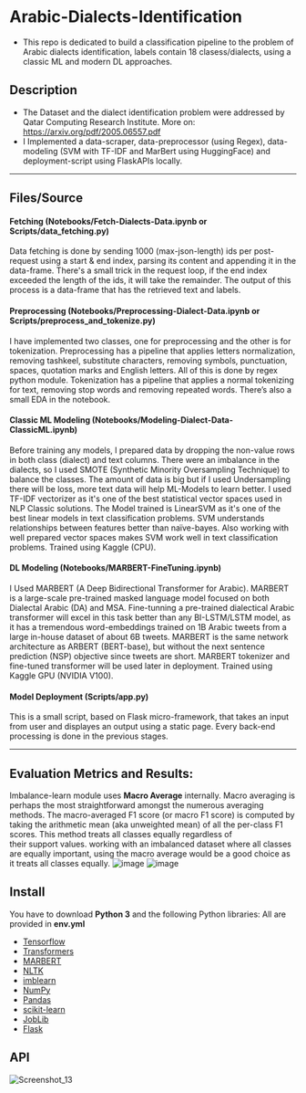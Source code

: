 # Arabic-Dialects-Identification
- This repo is dedicated to build a classification pipeline to the problem of Arabic dialects identification, labels contain 18 clasess/dialects, using a classic ML and modern DL approaches. 

## Description
- The Dataset and the dialect identification problem were addressed by Qatar Computing Research Institute. More on: https://arxiv.org/pdf/2005.06557.pdf
- I Implemented a data-scraper, data-preprocessor (using Regex), data-modeling (SVM with TF-IDF and MarBert using HuggingFace) and deployment-script using FlaskAPIs locally.

---

## Files/Source
#### Fetching (Notebooks/Fetch-Dialects-Data.ipynb or Scripts/data_fetching.py)
  Data fetching is done by sending 1000 (max-json-length) ids per post-request using a start & end index, parsing its content and appending it in the data-frame. There's a small   trick in the request loop, if the end index exceeded the length of the ids, it will take the remainder.
  The output of this process is a data-frame that has the retrieved text and labels.
  
#### Preprocessing (Notebooks/Preprocessing-Dialect-Data.ipynb or Scripts/preprocess_and_tokenize.py)
  I have implemented two classes, one for preprocessing and the other is for tokenization. 
  Preprocessing has a pipeline that applies letters normalization, removing tashkeel, substitute characters, removing symbols, punctuation, spaces, quotation marks and English     letters. All of this is done by regex python module.
  Tokenization has a pipeline that applies a normal tokenizing for text, removing stop words and removing repeated words. There’s also a small EDA in the notebook.
  
#### Classic ML Modeling (Notebooks/Modeling-Dialect-Data-ClassicML.ipynb)
  Before training any models, I prepared data by dropping the non-value rows in both class (dialect) and text columns. 
  There were an imbalance in the dialects, so I used SMOTE (Synthetic Minority Oversampling Technique) to balance the classes. The amount of data is big but if I used             Undersampling there will be loss, more text data will help ML-Models to learn better.
  I used TF-IDF vectorizer as it's one of the best statistical vector spaces used in NLP Classic solutions. 
  The Model trained is LinearSVM as it's one of the best linear models in text classification problems.
  SVM understands relationships between features better than naïve-bayes. Also working with well prepared vector spaces makes SVM work well in text classification problems.
  Trained using Kaggle (CPU).
  
#### DL Modeling (Notebooks/MARBERT-FineTuning.ipynb)
  I Used MARBERT (A Deep Bidirectional Transformer for Arabic).
  MARBERT is a large-scale pre-trained masked language model focused on both Dialectal Arabic (DA) and MSA.
  Fine-tunning a pre-trained dialectical Arabic transformer will excel in this task better than any BI-LSTM/LSTM model, as it has a tremendous word-embeddings trained on 1B       Arabic tweets from a large in-house dataset of about 6B tweets.
  MARBERT is the same network architecture as ARBERT (BERT-base), but without the next sentence prediction (NSP) objective since tweets are short.
  MARBERT tokenizer and fine-tuned transformer will be used later in deployment. 
  Trained using Kaggle GPU (NVIDIA V100).

#### Model Deployment (Scripts/app.py)
  This is a small script, based on Flask micro-framework, that takes an input from user and displayes an output using a static page.
  Every back-end processing is done in the previous stages.
  
---

## Evaluation Metrics and Results:
  Imbalance-learn module uses **Macro Average** internally.
  Macro averaging is perhaps the most straightforward amongst the numerous averaging methods.
  The macro-averaged F1 score (or macro F1 score) is computed by taking the arithmetic mean (aka unweighted mean) of all the per-class F1 scores.
  This method treats all classes equally regardless of their support values.
  working with an imbalanced dataset where all classes are equally important, using the macro average would be a good choice as it treats all classes equally.
  ![image](https://user-images.githubusercontent.com/36515196/158068910-f54e4753-9b46-4a0c-99ec-7974128deb73.png)
  ![image](https://user-images.githubusercontent.com/36515196/158068918-d08e985a-b4c8-4cf9-94fe-c9618770d780.png)


## Install
You have to download **Python 3** and the following Python libraries:
All are provided in **env.yml**

- [Tensorflow](https://www.tensorflow.org/)
- [Transformers](https://huggingface.co/docs/transformers/index)
- [MARBERT](https://huggingface.co/UBC-NLP/MARBERT)
- [NLTK](https://www.nltk.org/)
- [imblearn](https://imbalanced-learn.org/stable/)
- [NumPy](http://www.numpy.org/)
- [Pandas](http://pandas.pydata.org)
- [scikit-learn](http://scikit-learn.org/stable/)
- [JobLib](https://joblib.readthedocs.io/en/latest/)
- [Flask](https://flask.palletsprojects.com/)

## API
![Screenshot_13](https://user-images.githubusercontent.com/36515196/158060575-32fda8d5-6272-4cd6-87ff-461b99335ca3.png)

